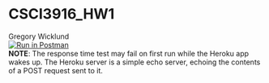 # CSCI3916_HW1  
Gregory Wicklund  
[![Run in Postman](https://run.pstmn.io/button.svg)](https://app.getpostman.com/run-collection/27228e73453787b40f75)  
**NOTE**: The response time test may fail on first run while the Heroku app wakes up.
The Heroku server is a simple echo server, echoing the contents of a POST request sent to it.
